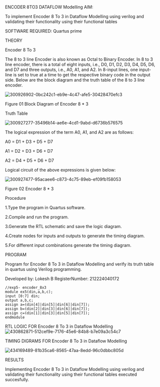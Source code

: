 ENCODER 8TO3 DATAFLOW Modelling
AIM:

To implement Encoder 8 To 3 in Dataflow Modelling using verilog and validating their functionality using their functional tables

SOFTWARE REQUIRED: Quartus prime

THEORY

Encoder 8 To 3

The 8 to 3 line Encoder is also known as Octal to Binary Encoder. In 8 to 3 line encoder, there is a total of eight inputs, i.e., D0, D1, D2, D3, D4, D5, D6, and D7 and three outputs, i.e., A0, A1, and A2. In 8-input lines, one input-line is set to true at a time to get the respective binary code in the output side. Below are the block diagram and the truth table of the 8 to 3 line encoder.

![300926902-0bc242c1-eb9e-4c47-afe5-30428470efc3](https://github.com/user-attachments/assets/7521b492-5a85-4907-a78c-a5a63a75f44f)


Figure 01 Block Diagram of Encoder 8 * 3

Truth Table

![300927277-35496b14-ae6e-4cd1-9abd-d6736b576575](https://github.com/user-attachments/assets/fd8de2a0-6699-4d53-966f-805d4e9548cc)


The logical expression of the term A0, A1, and A2 are as follows:

A0 = D1 + D3 + D5 + D7

A1 = D2 + D3 + D6 + D7

A2 = D4 + D5 + D6 + D7

Logical circuit of the above expressions is given below:

![300927477-95acaee6-c873-4c75-89eb-ef09fb158053](https://github.com/user-attachments/assets/40a5560c-eb52-4794-9876-93093869bb9f)

Figure 02 Encoder 8 * 3

Procedure

1.Type the program in Quartus software.

2.Compile and run the program.

3.Generate the RTL schematic and save the logic diagram.

4.Create nodes for inputs and outputs to generate the timing diagram.

5.For different input combinations generate the timing diagram.

PROGRAM


Program for Encoder 8 To 3 in Dataflow Modelling and verify its truth table in quartus using Verilog programming.

Developed by: Lokesh B
RegisterNumber: 212224040172
~~~
//exp5- encoder_8x3
module ex5(din,a,b,c);
input [0:7] din;
output a,b,c;
assign a=(din[4]|din[5]|din[6]|din[7]);
assign b=(din[2]|din[3]|din[6]|din[7]);
assign c=(din[1]|din[3]|din[5]|din[7]);
endmodule
~~~
RTL LOGIC FOR Encoder 8 To 3 in Dataflow Modelling 
![430862871-512cef9e-7176-45e6-84b8-b7e09a3c54c7](https://github.com/user-attachments/assets/4af469bd-8684-41e7-8b30-526cccb4b017)


TIMING DIGRAMS FOR Encoder 8 To 3 in Dataflow Modelling

![434169489-81b35ca6-8565-47aa-8edd-96c0dbbc805d](https://github.com/user-attachments/assets/5d1f7813-577d-4dd7-8141-2d8893747592)

RESULTS

Implementing Encoder 8 To 3 in Dataflow Modelling using verilog and validating their functionality using their functional tables executed succesfully.
